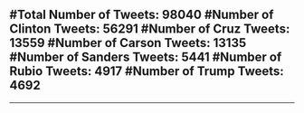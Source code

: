 #Total Number of Tweets: 98040 
#Number of Clinton Tweets: 56291
#Number of Cruz Tweets: 13559
#Number of Carson Tweets: 13135
#Number of Sanders Tweets: 5441
#Number of Rubio Tweets: 4917
#Number of Trump Tweets: 4692
---
---
